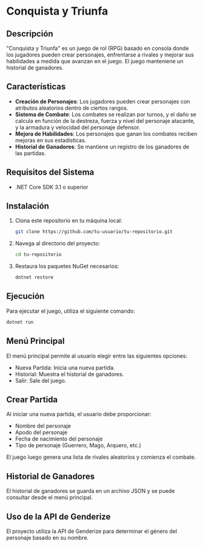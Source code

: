 # Conquista y Triunfa

## Descripción

"Conquista y Triunfa" es un juego de rol (RPG) basado en consola donde los jugadores pueden crear personajes, enfrentarse a rivales y mejorar sus habilidades a medida que avanzan en el juego. El juego manteniene un historial de ganadores.

## Características

- **Creación de Personajes**: Los jugadores pueden crear personajes con atributos aleatorios dentro de ciertos rangos.
- **Sistema de Combate**: Los combates se realizan por turnos, y el daño se calcula en función de la destreza, fuerza y nivel del personaje atacante, y la armadura y velocidad del personaje defensor.
- **Mejora de Habilidades**: Los personajes que ganan los combates reciben mejoras en sus estadísticas.
- **Historial de Ganadores**: Se mantiene un registro de los ganadores de las partidas.

## Requisitos del Sistema

- .NET Core SDK 3.1 o superior

## Instalación

1. Clona este repositorio en tu máquina local:

   ```bash
   git clone https://github.com/tu-usuario/tu-repositorio.git
   ```

2. Navega al directorio del proyecto:

   ```bash
   cd tu-repositorio
   ```

3. Restaura los paquetes NuGet necesarios:

   ```bash
   dotnet restore
   ```

## Ejecución

Para ejecutar el juego, utiliza el siguiente comando:

```bash
dotnet run
```

## Menú Principal

El menú principal permite al usuario elegir entre las siguientes opciones:

- Nueva Partida: Inicia una nueva partida.
- Historial: Muestra el historial de ganadores.
- Salir: Sale del juego.

## Crear Partida

Al iniciar una nueva partida, el usuario debe proporcionar:

- Nombre del personaje
- Apodo del personaje
- Fecha de nacimiento del personaje
- Tipo de personaje (Guerrero, Mago, Arquero, etc.)

El juego luego genera una lista de rivales aleatorios y comienza el combate.

## Historial de Ganadores

El historial de ganadores se guarda en un archivo JSON y se puede consultar desde el menú principal.

## Uso de la API de Genderize

El proyecto utiliza la API de Genderize para determinar el género del personaje basado en su nombre.
